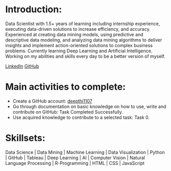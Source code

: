 # Introduction:
Data Scientist with 1.5+ years of learning including internship experience, executing data-driven solutions to increase 
efficiency, and accuracy. Experienced at creating data mining models, using predictive and descriptive data modeling, 
and analyzing data mining algorithms to deliver insights and implement action-oriented solutions to complex business 
problems. Currently learning Deep Learning and Artificial Intelligence. Working on my abilities and skills every day to be 
a better version of myself.

[LinkedIn](https://www.linkedin.com/in/deepthi-m-1107/)                  [GitHub](https://github.com/deepthi1107)

# Main activities to complete:
- Create a GitHub account: [deepthi1107](https://github.com/deepthi1107)
- Go through documentation on basic knowledge on how to use, write and contribute on GitHub: Task Completed Successfully.
- Use acquired knowledge to contribute to a selected task: Task 0.

# Skillsets:
Data Science | Data Mining | Machine Learning | Data Visualization | Python | GitHub | Tableau | Deep Learning | AI | 
Computer Vision | Natural Language Processing | R-Programming | HTML | CSS | JavaScript
